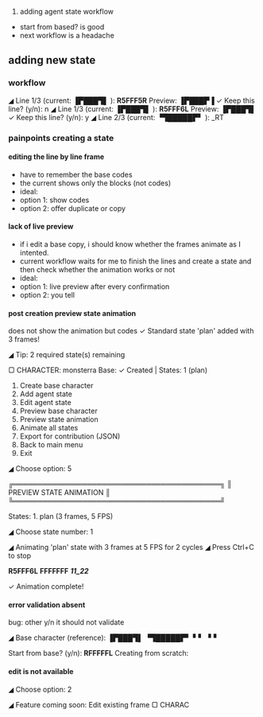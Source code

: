 1. adding agent state workflow
- start from based? is good
- next workflow is a headache

## adding new state

### workflow
◢ Line 1/3 (current:   ▐▛███▜▌  ): __R5FFF5R__
  Preview:   ▐▛███▛▐
  ✓ Keep this line? (y/n): n
◢ Line 1/3 (current:   ▐▛███▜▌  ): __R5FFF6L__
  Preview:   ▐▛███▜▌
  ✓ Keep this line? (y/n): y
◢ Line 2/3 (current:  ▝▜█████▛▘ ): _RT

### painpoints creating a state

#### editing the line by line frame
- have to remember the base codes
- the current shows only the blocks (not codes)
- ideal:
- option 1: show codes
- option 2: offer duplicate or copy

#### lack of live preview
- if i edit a base copy, i should know whether
the frames animate as I intented. 
- current workflow waits for me to finish
the lines and create a state and then check
whether the animation works or not
- ideal:
- option 1: live preview after every confirmation
- option 2: you tell

#### post creation preview state animation
does not show the animation but codes
✓ Standard state 'plan' added with 3 frames!

  ◢ Tip: 2 required state(s) remaining

▢ CHARACTER: monsterra
  Base: ✓ Created | States: 1 (plan)

  1. Create base character
  2. Add agent state
  3. Edit agent state
  4. Preview base character
  5. Preview state animation
  6. Animate all states
  7. Export for contribution (JSON)
  8. Back to main menu
  9. Exit

◢ Choose option: 5

╔══════════════════════════════════════════╗
║  PREVIEW STATE ANIMATION                 ║
╚══════════════════════════════════════════╝

  States:
    1. plan (3 frames, 5 FPS)

◢ Choose state number: 1

◢ Animating 'plan' state with 3 frames at 5 FPS for 2 cycles
◢ Press Ctrl+C to stop

__R5FFF6L__
__FFFFFFF__
___11_22___

✓ Animation complete!


#### error validation absent

bug: other y/n it should not validate

  ◢ Base character (reference):
      ▐▛███▜▌
     ▝▜█████▛▘
       ▘▘ ▝▝

  Start from base? (y/n): __RFFFFFL__
  Creating from scratch:


#### edit is not available
◢ Choose option: 2

  ◢ Feature coming soon: Edit existing frame
▢ CHARAC
